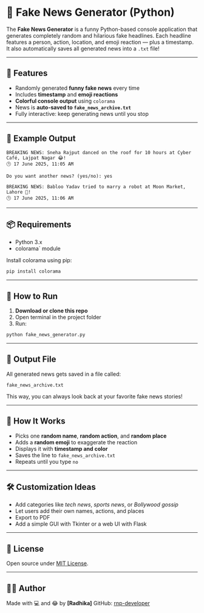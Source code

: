 # 📰 Fake News Generator (Python)

The **Fake News Generator** is a funny Python-based console application that generates completely random and hilarious fake headlines. Each headline features a person, action, location, and emoji reaction — plus a timestamp. It also automatically saves all generated news into a `.txt` file!

---

## 🎯 Features

* Randomly generated **funny fake news** every time
* Includes **timestamp** and **emoji reactions**
* **Colorful console output** using `colorama`
* News is **auto-saved to `fake_news_archive.txt`**
* Fully interactive: keep generating news until you stop

---

## 📸 Example Output

```
BREAKING NEWS: Sneha Rajput danced on the roof for 10 hours at Cyber Café, Lajpat Nagar 😂!
🕒 17 June 2025, 11:05 AM

Do you want another news? (yes/no): yes

BREAKING NEWS: Babloo Yadav tried to marry a robot at Moon Market, Lahore 🤯!
🕒 17 June 2025, 11:06 AM
```

---

## 📦 Requirements

* Python 3.x
* colorama` module

Install colorama using pip:

```bash
pip install colorama
```

---

## 🚀 How to Run

1. **Download or clone this repo**
2. Open terminal in the project folder
3. Run:

```bash
python fake_news_generator.py
```

---

## 📁 Output File

All generated news gets saved in a file called:

```
fake_news_archive.txt
```

This way, you can always look back at your favorite fake news stories!

---

## 🧠 How It Works

* Picks one **random name**, **random action**, and **random place**
* Adds a **random emoji** to exaggerate the reaction
* Displays it with **timestamp and color**
* Saves the line to `fake_news_archive.txt`
* Repeats until you type `no`

---

## 🛠️ Customization Ideas

* Add categories like *tech news*, *sports news*, or *Bollywood gossip*
* Let users add their own names, actions, and places
* Export to PDF
* Add a simple GUI with Tkinter or a web UI with Flask

---

## 📄 License

Open source under [MIT License](LICENSE).

---

## 👨‍💻 Author

Made with 💻 and 😂 by **\[Radhika]**
GitHub: [rnp-developer](https://github.com/rnp-developer)
